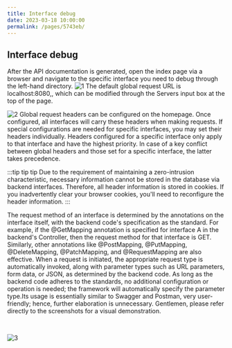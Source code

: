 ```yaml
---
title: Interface debug
date: 2023-03-18 10:00:00
permalink: /pages/5743eb/
---
```



## Interface debug

After the API documentation is generated, open the index page via a browser and navigate to the specific interface you need to debug through the left-hand directory.
![1](https://iknow.hs.net/b55a8fc4-7cf8-4754-b19f-3b2a216d168a.png)
The default global request URL is localhost:8080,, which can be modified through the Servers input box at the top of the page.

![2](https://iknow.hs.net/d4b68ca0-a529-4b44-86a8-f5ccb43ff395.png)
Global request headers can be configured on the homepage. Once configured, all interfaces will carry these headers when making requests. If special configurations are needed for specific interfaces, you may set their headers individually. Headers configured for a specific interface only apply to that interface and have the highest priority. In case of a key conflict between global headers and those set for a specific interface, the latter takes precedence.

:::tip tip tip
Due to the requirement of maintaining a zero-intrusion characteristic, necessary information cannot be stored in the database via backend interfaces. Therefore, all header information is stored in cookies. If you inadvertently clear your browser cookies, you'll need to reconfigure the header information.
:::


The request method of an interface is determined by the annotations on the interface itself, with the backend code's specification as the standard. For example, if the @GetMapping󠁪 annotation is specified for interface A in the backend's Controller, then the request method for that interface is GET. Similarly, other annotations like @PostMapping󠁪, @PutMapping󠁪, @DeleteMapping󠁪, @PatchMapping󠁪, and @RequestMapping󠁪 are also effective. When a request is initiated, the appropriate request type is automatically invoked, along with parameter types such as URL parameters, form data, or JSON, as determined by the backend code. As long as the backend code adheres to the standards, no additional configuration or operation is needed; the framework will automatically specify the parameter type.Its usage is essentially similar to Swagger and Postman, very user-friendly; hence, further elaboration is unnecessary. Gentlemen, please refer directly to the screenshots for a visual demonstration.

<br/>

![3](https://iknow.hs.net/b798375f-3d50-4367-920d-53d0e398deca.png)

